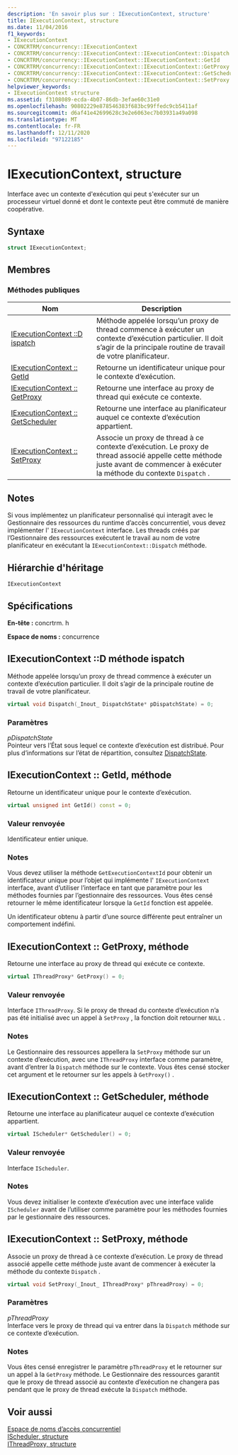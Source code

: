 ```yaml
---
description: 'En savoir plus sur : IExecutionContext, structure'
title: IExecutionContext, structure
ms.date: 11/04/2016
f1_keywords:
- IExecutionContext
- CONCRTRM/concurrency::IExecutionContext
- CONCRTRM/concurrency::IExecutionContext::IExecutionContext::Dispatch
- CONCRTRM/concurrency::IExecutionContext::IExecutionContext::GetId
- CONCRTRM/concurrency::IExecutionContext::IExecutionContext::GetProxy
- CONCRTRM/concurrency::IExecutionContext::IExecutionContext::GetScheduler
- CONCRTRM/concurrency::IExecutionContext::IExecutionContext::SetProxy
helpviewer_keywords:
- IExecutionContext structure
ms.assetid: f3108089-ecda-4b07-86db-3efae60c31e0
ms.openlocfilehash: 90802229e878546383f683bc99ffedc9cb5411af
ms.sourcegitcommit: d6af41e42699628c3e2e6063ec7b03931a49a098
ms.translationtype: MT
ms.contentlocale: fr-FR
ms.lasthandoff: 12/11/2020
ms.locfileid: "97122185"
---
```

# <a name="iexecutioncontext-structure"></a>IExecutionContext, structure

Interface avec un contexte d'exécution qui peut s'exécuter sur un processeur virtuel donné et dont le contexte peut être commuté de manière coopérative.

## <a name="syntax"></a>Syntaxe

```cpp
struct IExecutionContext;
```

## <a name="members"></a>Membres

### <a name="public-methods"></a>M&#233;thodes publiques

|Nom|Description|
|----------|-----------------|
|[IExecutionContext ::D ispatch](#dispatch)|Méthode appelée lorsqu’un proxy de thread commence à exécuter un contexte d’exécution particulier. Il doit s’agir de la principale routine de travail de votre planificateur.|
|[IExecutionContext :: GetId](#getid)|Retourne un identificateur unique pour le contexte d’exécution.|
|[IExecutionContext :: GetProxy](#getproxy)|Retourne une interface au proxy de thread qui exécute ce contexte.|
|[IExecutionContext :: GetScheduler](#getscheduler)|Retourne une interface au planificateur auquel ce contexte d’exécution appartient.|
|[IExecutionContext :: SetProxy](#setproxy)|Associe un proxy de thread à ce contexte d’exécution. Le proxy de thread associé appelle cette méthode juste avant de commencer à exécuter la méthode du contexte `Dispatch` .|

## <a name="remarks"></a>Notes

Si vous implémentez un planificateur personnalisé qui interagit avec le Gestionnaire des ressources du runtime d’accès concurrentiel, vous devez implémenter l' `IExecutionContext` interface. Les threads créés par l’Gestionnaire des ressources exécutent le travail au nom de votre planificateur en exécutant la `IExecutionContext::Dispatch` méthode.

## <a name="inheritance-hierarchy"></a>Hiérarchie d'héritage

`IExecutionContext`

## <a name="requirements"></a>Spécifications

**En-tête :** concrtrm. h

**Espace de noms :** concurrence

## <a name="iexecutioncontextdispatch-method"></a><a name="dispatch"></a> IExecutionContext ::D méthode ispatch

Méthode appelée lorsqu’un proxy de thread commence à exécuter un contexte d’exécution particulier. Il doit s’agir de la principale routine de travail de votre planificateur.

```cpp
virtual void Dispatch(_Inout_ DispatchState* pDispatchState) = 0;
```

### <a name="parameters"></a>Paramètres

*pDispatchState*<br/>
Pointeur vers l’État sous lequel ce contexte d’exécution est distribué. Pour plus d’informations sur l’état de répartition, consultez [DispatchState](dispatchstate-structure.md).

## <a name="iexecutioncontextgetid-method"></a><a name="getid"></a> IExecutionContext :: GetId, méthode

Retourne un identificateur unique pour le contexte d’exécution.

```cpp
virtual unsigned int GetId() const = 0;
```

### <a name="return-value"></a>Valeur renvoyée

Identificateur entier unique.

### <a name="remarks"></a>Notes

Vous devez utiliser la méthode `GetExecutionContextId` pour obtenir un identificateur unique pour l’objet qui implémente l' `IExecutionContext` interface, avant d’utiliser l’interface en tant que paramètre pour les méthodes fournies par l’gestionnaire des ressources. Vous êtes censé retourner le même identificateur lorsque la `GetId` fonction est appelée.

Un identificateur obtenu à partir d’une source différente peut entraîner un comportement indéfini.

## <a name="iexecutioncontextgetproxy-method"></a><a name="getproxy"></a> IExecutionContext :: GetProxy, méthode

Retourne une interface au proxy de thread qui exécute ce contexte.

```cpp
virtual IThreadProxy* GetProxy() = 0;
```

### <a name="return-value"></a>Valeur renvoyée

Interface `IThreadProxy`. Si le proxy de thread du contexte d’exécution n’a pas été initialisé avec un appel à `SetProxy` , la fonction doit retourner `NULL` .

### <a name="remarks"></a>Notes

Le Gestionnaire des ressources appellera la `SetProxy` méthode sur un contexte d’exécution, avec une `IThreadProxy` interface comme paramètre, avant d’entrer la `Dispatch` méthode sur le contexte. Vous êtes censé stocker cet argument et le retourner sur les appels à `GetProxy()` .

## <a name="iexecutioncontextgetscheduler-method"></a><a name="getscheduler"></a> IExecutionContext :: GetScheduler, méthode

Retourne une interface au planificateur auquel ce contexte d’exécution appartient.

```cpp
virtual IScheduler* GetScheduler() = 0;
```

### <a name="return-value"></a>Valeur renvoyée

Interface `IScheduler`.

### <a name="remarks"></a>Notes

Vous devez initialiser le contexte d’exécution avec une interface valide `IScheduler` avant de l’utiliser comme paramètre pour les méthodes fournies par le gestionnaire des ressources.

## <a name="iexecutioncontextsetproxy-method"></a><a name="setproxy"></a> IExecutionContext :: SetProxy, méthode

Associe un proxy de thread à ce contexte d’exécution. Le proxy de thread associé appelle cette méthode juste avant de commencer à exécuter la méthode du contexte `Dispatch` .

```cpp
virtual void SetProxy(_Inout_ IThreadProxy* pThreadProxy) = 0;
```

### <a name="parameters"></a>Paramètres

*pThreadProxy*<br/>
Interface vers le proxy de thread qui va entrer dans la `Dispatch` méthode sur ce contexte d’exécution.

### <a name="remarks"></a>Notes

Vous êtes censé enregistrer le paramètre `pThreadProxy` et le retourner sur un appel à la `GetProxy` méthode. Le Gestionnaire des ressources garantit que le proxy de thread associé au contexte d’exécution ne changera pas pendant que le proxy de thread exécute la `Dispatch` méthode.

## <a name="see-also"></a>Voir aussi

[Espace de noms d’accès concurrentiel](concurrency-namespace.md)<br/>
[IScheduler, structure](ischeduler-structure.md)<br/>
[IThreadProxy, structure](ithreadproxy-structure.md)
